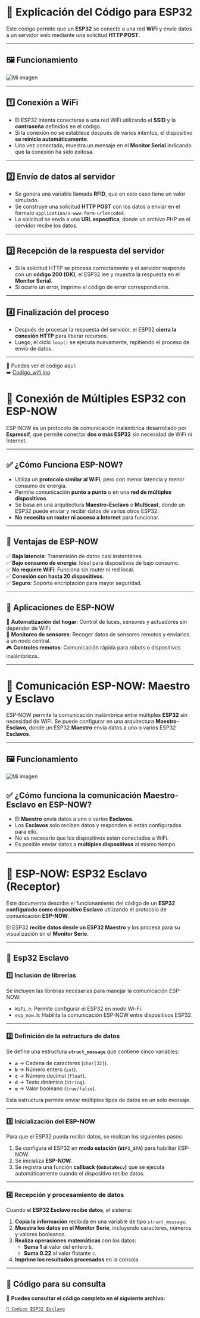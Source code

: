 # 📌 Explicación del Código para ESP32  

Este código permite que un **ESP32** se conecte a una red **WiFi** y envíe datos a un servidor web mediante una solicitud **HTTP POST**.  

---

## 🖼️ **Funcionamiento**  
![Mi imagen](Imagenes/funcionamiento.png)

---

## 1️⃣ **Conexión a WiFi**  
- El ESP32 intenta conectarse a una red WiFi utilizando el **SSID** y la **contraseña** definidos en el código.  
- Si la conexión no se establece después de varios intentos, el dispositivo **se reinicia automáticamente**.  
- Una vez conectado, muestra un mensaje en el **Monitor Serial** indicando que la conexión ha sido exitosa.  

---

## 2️⃣ **Envío de datos al servidor**  
- Se genera una variable llamada **RFID**, que en este caso tiene un valor simulado.  
- Se construye una solicitud **HTTP POST** con los datos a enviar en el formato `application/x-www-form-urlencoded`.  
- La solicitud se envía a una **URL específica**, donde un archivo PHP en el servidor recibe los datos.  

---

## 3️⃣ **Recepción de la respuesta del servidor**  
- Si la solicitud HTTP se procesa correctamente y el servidor responde con un **código 200 (OK)**, el ESP32 lee y muestra la respuesta en el **Monitor Serial**.  
- Si ocurre un error, imprime el código de error correspondiente.  

---

## 4️⃣ **Finalización del proceso**  
- Después de procesar la respuesta del servidor, el ESP32 **cierra la conexión HTTP** para liberar recursos.  
- Luego, el ciclo `loop()` se ejecuta nuevamente, repitiendo el proceso de envío de datos.  

---

📌 Puedes ver el código aquí:  
➡️ [Codigo_wifi.ino](https://github.com/VictorPM19/Actividades-esp32/tree/main/Wifi/Codigo_wifi)

# 📡 Conexión de Múltiples ESP32 con ESP-NOW  

ESP-NOW es un protocolo de comunicación inalámbrica desarrollado por **Espressif**, que permite conectar **dos o más ESP32** sin necesidad de WiFi ni Internet.  

---

## ✅ ¿Cómo Funciona ESP-NOW?  
- Utiliza un **protocolo similar al WiFi**, pero con menor latencia y menor consumo de energía.  
- Permite comunicación **punto a punto** o en una **red de múltiples dispositivos**.  
- Se basa en una arquitectura **Maestro-Esclavo** o **Multicast**, donde un ESP32 puede enviar y recibir datos de varios otros ESP32.  
- **No necesita un router ni acceso a Internet** para funcionar.  

---

## 📌 Ventajas de ESP-NOW  
✅ **Baja latencia**: Transmisión de datos casi instantánea.  
✅ **Bajo consumo de energía**: Ideal para dispositivos de bajo consumo.  
✅ **No requiere WiFi**: Funciona sin router ni red local.  
✅ **Conexión con hasta 20 dispositivos**.  
✅ **Seguro**: Soporta encriptación para mayor seguridad.  

---

## 🔗 Aplicaciones de ESP-NOW  
🚗 **Automatización del hogar**: Control de luces, sensores y actuadores sin depender de WiFi.  
📡 **Monitoreo de sensores**: Recoger datos de sensores remotos y enviarlos a un nodo central.  
🎮 **Controles remotos**: Comunicación rápida para robots o dispositivos inalámbricos.  

---
# 📡 Comunicación ESP-NOW: Maestro y Esclavo  

ESP-NOW permite la comunicación inalámbrica entre múltiples **ESP32** sin necesidad de WiFi. Se puede configurar en una arquitectura **Maestro-Esclavo**, donde un ESP32 **Maestro** envía datos a uno o varios ESP32 **Esclavos**.  

---

## 🖼️ **Funcionamiento**  
![Mi imagen](Imagenes/esp32Now.png)

## ✅ ¿Cómo funciona la comunicación Maestro-Esclavo en ESP-NOW?  
- El **Maestro** envía datos a uno o varios **Esclavos**.  
- Los **Esclavos** solo reciben datos y responden si están configurados para ello.  
- No es necesario que los dispositivos estén conectados a WiFi.  
- Es posible enviar datos a **múltiples dispositivos** al mismo tiempo.  

---

# 📡 ESP-NOW: ESP32 Esclavo (Receptor)  

Este documento describe el funcionamiento del código de un **ESP32 configurado como dispositivo Esclavo** utilizando el protocolo de comunicación **ESP-NOW**.  

El ESP32 **recibe datos desde un ESP32 Maestro** y los procesa para su visualización en el **Monitor Serie**.  

---

## 📌 Esp32 Esclavo  

### 1️⃣ **Inclusión de librerías**  
Se incluyen las librerías necesarias para manejar la comunicación ESP-NOW:  

- `WiFi.h`: Permite configurar el ESP32 en modo Wi-Fi.  
- `esp_now.h`: Habilita la comunicación ESP-NOW entre dispositivos ESP32.  

---

### 2️⃣ **Definición de la estructura de datos**  
Se define una estructura **`struct_message`** que contiene cinco variables:  

- **`a`** → Cadena de caracteres (`char[32]`).  
- **`b`** → Número entero (`int`).  
- **`c`** → Número decimal (`float`).  
- **`d`** → Texto dinámico (`String`).  
- **`e`** → Valor booleano (`true/false`).  

Esta estructura permite enviar múltiples tipos de datos en un solo mensaje.  

---

### 3️⃣ **Inicialización del ESP-NOW**  
Para que el ESP32 pueda recibir datos, se realizan los siguientes pasos:  

1. Se configura el ESP32 en **modo estación (`WIFI_STA`)** para habilitar ESP-NOW.  
2. Se inicializa **ESP-NOW**.  
3. Se registra una función **callback (`OnDataRecv`)** que se ejecuta automáticamente cuando el dispositivo recibe datos.  

---

### 4️⃣ **Recepción y procesamiento de datos**  
Cuando el **ESP32 Esclavo recibe datos**, el sistema:  

1. **Copia la información** recibida en una variable de tipo `struct_message`.  
2. **Muestra los datos en el Monitor Serie**, incluyendo caracteres, números y valores booleanos.  
3. **Realiza operaciones matemáticas** con los datos:  
   - **Suma 1** al valor del entero `b`.  
   - **Suma 0.22** al valor flotante `c`.  
4. **Imprime los resultados procesados** en la consola.  

---

## 📜 **Código para su consulta**  
📌 **Puedes consultar el código completo en el siguiente archivo:**  

[`📂 Codigo ESP32 Esclavo`](ruta/del/archivo.ino)  



